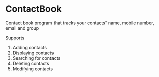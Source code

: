 # ContactBook

Contact book program that tracks your contacts' name, mobile number, email and group

Supports
1. Adding contacts
2. Displaying contacts
3. Searching for contacts
4. Deleting contacts
5. Modifying contacts
